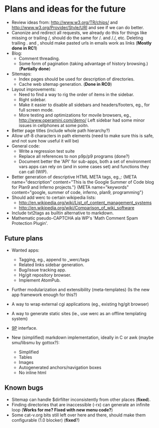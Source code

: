 Plans and ideas for the future
==============================

* Review ideas from: http://www.w3.org/TR/chips/ and http://www.w3.org/Provider/Style/URI and see if we can do better.
* Canonize and redirect all requests, we already do this for things like missing or trailing /, should do the same for /. and /./, etc. Deleting trailing . and , should make pasted urls in emails work as links (**Mostly done in RC1**)
* Blog:
	* Comment threading.
	* Some form of pagination (taking advantage of history browsing.) (**Partially done**)
* Sitemaps:
	* Index pages should be used for description of directories.
	* Cache web sitemap generation. (**Done in RC0**)
* Layout improvements:
	* Need to find a way to rig the order of items in the sidebar.
	* Right sidebar.
	* Make it easier to disable all sidebars and headers/footers, eg., for full screen mode.
	* More testing and optimizations for movile browsers, eg., http://www.operamini.com/demo/ Left sidebar had some minor issues in cellphones at some poitn.
* Better page titles (include whole path hierarchy?)
* Allow utf-8 characters in path elements (need to make sure this is safe, and not sure how useful it will be)
* General code:
	* Write a regression test suite
	* Replace all references to non p9p/p9 programs (done?)
	* Document better the 'API' for sub-apps, both a set of environment vars apps can rely on (and in some cases set) and functions they can call (WIP).
* Better generation of descriptive HTML META tags, eg.,: {META name="description" content="This is the Google Summer of Code blog for Plan9 and Inferno projects."} {META name="keywords" content="google, summer of code, inferno, plan9, programming"}
* Should add werc to certain wikipedia lists:
	* http://en.wikipedia.org/wiki/List_of_content_management_systems
	* http://en.wikipedia.org/wiki/Comparison_of_wiki_software
* Include txt2tags as builtin alternative to markdown.
* Mathematic pseudo-CAPTCHA ala WP's 'Math Comment Spam Protection Plugin'.


Future plans
------------

* Wanted apps:
	* Tagging, eg., append to _werc/tags
	* Related links sidebar generation.
	* Bug/issue tracking app.
	* Hg/git repository browser.
	* Implement AtomPub.

* Further modularization and extensibility (meta-templates) (Is the new app framework enough for this?)
* A way to wrap external cgi applications (eg., existing hg/git browser)
* A way to generate static sites (ie., use werc as an offline  templating system)
* [9P](http://9p.cat-v.org) interface.
* New (simplified) markdown implementation, ideally in C or awk (maybe smu/libsmu by gottox?):
  * Simplified
  * Tables
  * Images
  * Autogenerated anchors/navigation boxes
  * No inline html


Known bugs
----------

* Sitemap can handle $dirfilter inconsistently from other places (**fixed**).
* Finding directories that are inaccessible (-rx) can generate an infinite loop (**Works for me? Fixed with new menu code?**)
* Some cat-v.org bits still left over here and there, should make them configurable (1.0 blocker) (**fixed**?)
